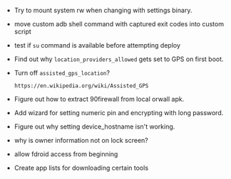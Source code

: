 - Try to mount system rw when changing with settings binary.
- move custom adb shell command with captured exit codes into custom script
- test if `su` command is available before attempting deploy
- Find out why `location_providers_allowed` gets set to GPS on first
  boot.
- Turn off `assisted_gps_location`?

      https://en.wikipedia.org/wiki/Assisted_GPS

- Figure out how to extract 90firewall from local orwall apk.
- Add wizard for setting numeric pin and encrypting with long password.
- Figure out why setting device_hostname isn't working.
- why is owner information not on lock screen?
- allow fdroid access from beginning
- Create app lists for downloading certain tools
